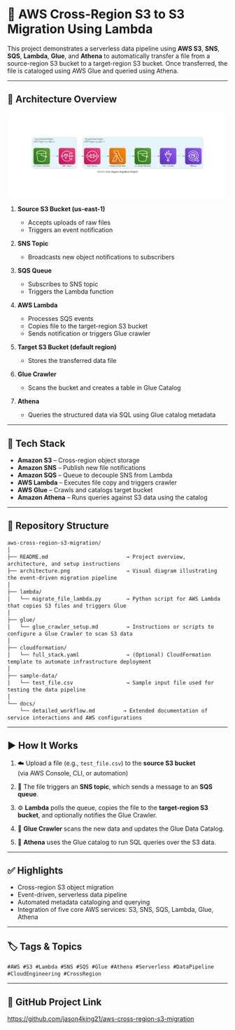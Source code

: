 # 🧭 AWS Cross-Region S3 to S3 Migration Using Lambda

This project demonstrates a serverless data pipeline using **AWS S3**, **SNS**, **SQS**, **Lambda**, **Glue**, and **Athena** to automatically transfer a file from a source-region S3 bucket to a target-region S3 bucket. Once transferred, the file is cataloged using AWS Glue and queried using Athena.

---

## 🧩 Architecture Overview
![Cross-Region Migration Diagram](diagrams/architecture.png)

1. **Source S3 Bucket (us-east-1)**  
   - Accepts uploads of raw files
   - Triggers an event notification

2. **SNS Topic**  
   - Broadcasts new object notifications to subscribers

3. **SQS Queue**  
   - Subscribes to SNS topic
   - Triggers the Lambda function

4. **AWS Lambda**  
   - Processes SQS events
   - Copies file to the target-region S3 bucket
   - Sends notification or triggers Glue crawler

5. **Target S3 Bucket (default region)**  
   - Stores the transferred data file

6. **Glue Crawler**  
   - Scans the bucket and creates a table in Glue Catalog

7. **Athena**  
   - Queries the structured data via SQL using Glue catalog metadata

---

## 🔧 Tech Stack

- **Amazon S3** – Cross-region object storage
- **Amazon SNS** – Publish new file notifications
- **Amazon SQS** – Queue to decouple SNS from Lambda
- **AWS Lambda** – Executes file copy and triggers crawler
- **AWS Glue** – Crawls and catalogs target bucket
- **Amazon Athena** – Runs queries against S3 data using the catalog

---

## 📂 Repository Structure

```
aws-cross-region-s3-migration/
│
├── README.md                         → Project overview, architecture, and setup instructions
├── architecture.png                  → Visual diagram illustrating the event-driven migration pipeline
│
├── lambda/
│   └── migrate_file_lambda.py        → Python script for AWS Lambda that copies S3 files and triggers Glue
│
├── glue/
│   └── glue_crawler_setup.md         → Instructions or scripts to configure a Glue Crawler to scan S3 data
│
├── cloudformation/
│   └── full_stack.yaml               → (Optional) CloudFormation template to automate infrastructure deployment
│
├── sample-data/
│   └── test_file.csv                 → Sample input file used for testing the data pipeline
│
└── docs/
    └── detailed_workflow.md         → Extended documentation of service interactions and AWS configurations
```

---

## ▶️ How It Works

1. ☁️ Upload a file (e.g., `test_file.csv`) to the **source S3 bucket**  
   (via AWS Console, CLI, or automation)

2. 📣 The file triggers an **SNS topic**, which sends a message to an **SQS queue**.

3. ⚙️ **Lambda** polls the queue, copies the file to the **target-region S3 bucket**, and optionally notifies the Glue Crawler.

4. 🧬 **Glue Crawler** scans the new data and updates the Glue Data Catalog.

5. 🔎 **Athena** uses the Glue catalog to run SQL queries over the S3 data.

---

## ✅ Highlights

- Cross-region S3 object migration
- Event-driven, serverless data pipeline
- Automated metadata cataloging and querying
- Integration of five core AWS services: S3, SNS, SQS, Lambda, Glue, Athena

---

## 🏷️ Tags & Topics
```
#AWS #S3 #Lambda #SNS #SQS #Glue #Athena #Serverless #DataPipeline #CloudEngineering #CrossRegion
```

---

## 📁 GitHub Project Link

https://github.com/jason4king21/aws-cross-region-s3-migration
